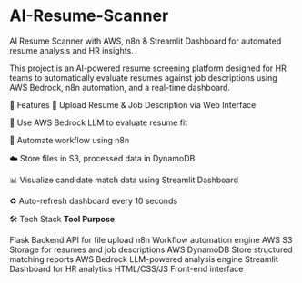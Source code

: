 # AI-Resume-Scanner
AI Resume Scanner with AWS, n8n &amp; Streamlit Dashboard for automated resume analysis and HR insights.

This project is an AI-powered resume screening platform designed for HR teams to automatically evaluate resumes against job descriptions using AWS Bedrock, n8n automation, and a real-time dashboard.

🚀 Features
📝 Upload Resume & Job Description via Web Interface

🧠 Use AWS Bedrock LLM to evaluate resume fit

🔁 Automate workflow using n8n

☁️ Store files in S3, processed data in DynamoDB

📊 Visualize candidate match data using Streamlit Dashboard

♻️ Auto-refresh dashboard every 10 seconds

🛠️ Tech Stack
**Tool	          Purpose**

Flask	          Backend API for file upload
n8n	            Workflow automation engine
AWS             S3	Storage for resumes and job descriptions
AWS             DynamoDB	Store structured matching reports
AWS             Bedrock	LLM-powered analysis engine
Streamlit	      Dashboard for HR analytics
HTML/CSS/JS	    Front-end interface
